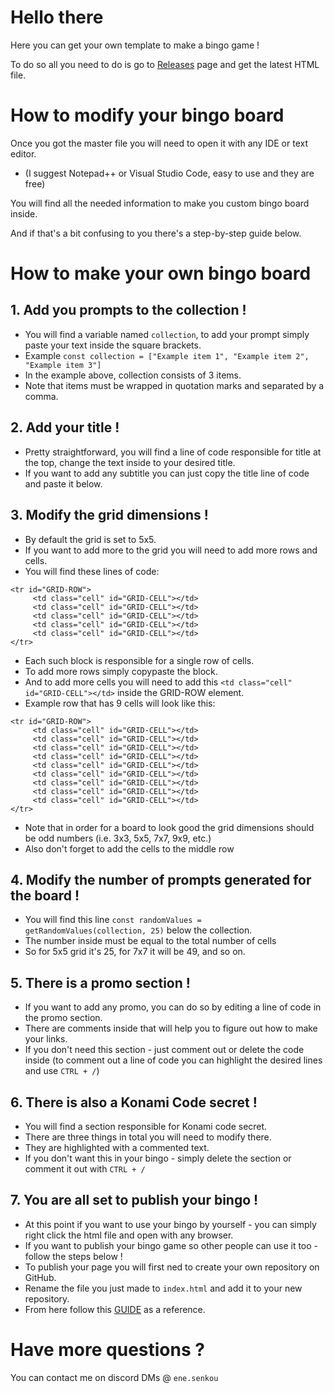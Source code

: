 # Hello there
Here you can get your own template to make a bingo game !

To do so all you need to do is go to [Releases](https://github.com/ENEexe/bingo-master) page and get the latest HTML file.

# How to modify your bingo board

Once you got the master file you will need to open it with any IDE or text editor. 
- (I suggest Notepad++ or Visual Studio Code, easy to use and they are free)

You will find all the needed information to make you custom bingo board inside.

And if that's a bit confusing to you there's a step-by-step guide below.

# How to make your own bingo board

## 1. Add you prompts to the collection !
- You will find a variable named `collection`, to add your prompt simply paste your text inside the square brackets.
- Example `const collection = ["Example item 1", "Example item 2", "Example item 3"]`
- In the example above, collection consists of 3 items.
- Note that items must be wrapped in quotation marks and separated by a comma.



## 2. Add your title !
- Pretty straightforward, you will find a line of code responsible for title at the top, change the text inside to your desired title.
- If you want to add any subtitle you can just copy the title line of code and paste it below.



## 3. Modify the grid dimensions !
- By default the grid is set to 5x5.
- If you want to add more to the grid you will need to add more rows and cells.
- You will find these lines of code:
```
<tr id="GRID-ROW">
     <td class="cell" id="GRID-CELL"></td>
     <td class="cell" id="GRID-CELL"></td>
     <td class="cell" id="GRID-CELL"></td>
     <td class="cell" id="GRID-CELL"></td>
     <td class="cell" id="GRID-CELL"></td>
</tr>
```
- Each such block is responsible for a single row of cells.
- To add more rows simply copypaste the block.
- And to add more cells you will need to add this `<td class="cell" id="GRID-CELL"></td>` inside the GRID-ROW element.
- Example row that has 9 cells will look like this:
```
<tr id="GRID-ROW">
     <td class="cell" id="GRID-CELL"></td>
     <td class="cell" id="GRID-CELL"></td>
     <td class="cell" id="GRID-CELL"></td>
     <td class="cell" id="GRID-CELL"></td>
     <td class="cell" id="GRID-CELL"></td>
     <td class="cell" id="GRID-CELL"></td>
     <td class="cell" id="GRID-CELL"></td>
     <td class="cell" id="GRID-CELL"></td>
     <td class="cell" id="GRID-CELL"></td>
</tr>
```
- Note that in order for a board to look good the grid dimensions should be odd numbers (i.e. 3x3, 5x5, 7x7, 9x9, etc.)
- Also don't forget to add the cells to the middle row

  

## 4. Modify the number of prompts generated for the board !
- You will find this line `const randomValues = getRandomValues(collection, 25)` below the collection.
- The number inside must be equal to the total number of cells
- So for 5x5 grid it's 25, for 7x7 it will be 49, and so on.

  

## 5. There is a promo section !
- If you want to add any promo, you can do so by editing a line of code in the promo section.
- There are comments inside that will help you to figure out how to make your links.
- If you don't need this section - just comment out or delete the code inside (to comment out a line of code you can highlight the desired lines and use `CTRL + /`)


## 6. There is also a Konami Code secret !
- You will find a section responsible for Konami code secret.
- There are three things in total you will need to modify there.
- They are highlighted with a commented text.
- If you don't want this in your bingo - simply delete the section or comment it out with `CTRL + /`

## 7. You are all set to publish your bingo ! 
- At this point if you want to use your bingo by yourself - you can simply right click the html file and open with any browser.
- If you want to publish your bingo game so other people can use it too - follow the steps below !
- To publish your page you will first ned to create your own repository on GitHub.
- Rename the file you just made to  `index.html` and add it to your new repository.
- From here follow this [GUIDE](https://docs.github.com/en/pages/getting-started-with-github-pages/creating-a-github-pages-site#creating-your-site) as a reference. 

# Have more questions ? 
You can contact me on discord DMs @ `ene.senkou`
